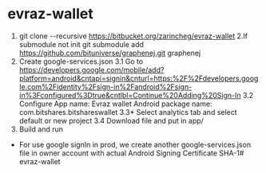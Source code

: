 # evraz-wallet

1. git clone --recursive https://bitbucket.org/zarincheg/evraz-wallet
2.If submodule not init
 git submodule add https://github.com/bituniverse/graphenej.git graphenej
3. Create google-services.json
    3.1 Go to https://developers.google.com/mobile/add?platform=android&cntapi=signin&cnturl=https:%2F%2Fdevelopers.google.com%2Fidentity%2Fsign-in%2Fandroid%2Fsign-in%3Fconfigured%3Dtrue&cntlbl=Continue%20Adding%20Sign-In
    3.2 Configure
        App name: Evraz wallet
        Android package name: com.bitshares.bitshareswallet
    3.3* Select analytics tab and select default or new project
    3.4 Download file and put in app/
4. Build and run


* For use google signIn in prod, we create another google-services.json file in owner account with actual Android Signing Certificate SHA-1# evraz-wallet
